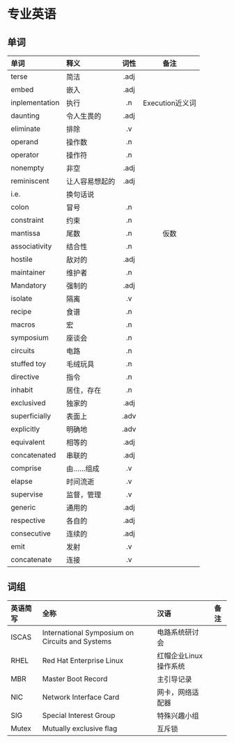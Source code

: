 
# 专业英语

## 单词

|单词|释义|词性|备注|
|:---|:---|:---:|:---:|
|terse|简洁|.adj|
|embed|嵌入|.adj|
|inplementation|执行|.n|Execution近义词|
|daunting|令人生畏的|.adj|
|eliminate|排除|.v|
|operand|操作数|.n|
|operator|操作符|.n|
|nonempty|非空|.adj|
|reminiscent|让人容易想起的|.adj|
|i.e.|换句话说||
|colon|冒号|.n|
|constraint|约束|.n|
|mantissa|尾数|.n|仮数|
|associativity|结合性|.n|
|hostile|敌对的|.adj|
|maintainer|维护者|.n|
|Mandatory|强制的|.adj|
|isolate|隔离|.v|
|recipe|食谱|.n|
|macros|宏|.n|
|symposium|座谈会|.n|
|circuits|电路|.n|
|stuffed toy|毛绒玩具|.n|
|directive|指令|.n|
|inhabit|居住，存在|.n|
|exclusived|独家的|.adj|
|superficially|表面上|.adv|
|explicitly|明确地|.adv|
|equivalent|相等的|.adj|
|concatenated|串联的|.adj|
|comprise|由……组成|.v|
|elapse|时间流逝|.v|
|supervise|监督，管理|.v|
|generic|通用的|.adj|
|respective|各自的|.adj|
|consecutive|连续的|.adj|
|emit|发射|.v|
|concatenate|连接|.v|

## 词组

|英语简写|全称|汉语|备注|
|:---|:---|:---|---|
|ISCAS|International Symposium on Circuits and Systems|电路系统研讨会|
|RHEL|Red Hat Enterprise Linux|红帽企业Linux操作系统|
|MBR|Master Boot Record|主引导记录|
|NIC|Network Interface Card|网卡，网络适配器|
|SIG|Special Interest Group|特殊兴趣小组|
|Mutex|Mutually exclusive flag|互斥锁|

